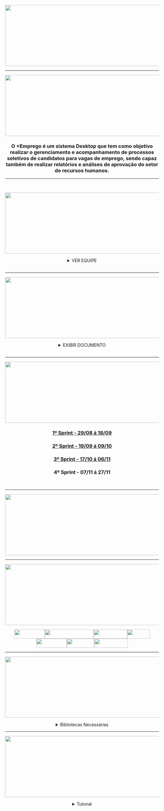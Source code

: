 <div align= "center">

<img src = "https://user-images.githubusercontent.com/101594950/190840531-97abdf42-4050-494b-bb74-034fe8fc6424.png" width="1000" height="200" />

<hr>
    
<img src = "https://user-images.githubusercontent.com/101594950/190930234-7267c8d6-4b6e-4482-87f6-97acdac6ff0c.png" width="900" height="200" />

### O +Emprego é um sistema Desktop que tem como objetivo realizar o gerenciamento e acompanhamento de processos seletivos de candidatos para vagas de emprego, sendo capaz também de realizar relatórios e análises de aprovação do setor de recursos humanos.
    
<hr>

<br>

</div>

<div align="center">

<img src = "https://user-images.githubusercontent.com/101594950/190664756-bd1227a3-a84b-420c-8474-a9a14feb1faf.png" width="900" height="200" /> <br>

<details>

<summary> VER EQUIPE  </summary>

<table border="1">
<thead>
    <tr>
          <th>Larissa Souza (Product Owner) <width="100"/th>
           <th>Carlos Torres (Scrum Master) <width="100"/th>
              <th>Davi Gusmão (Dev) <width="100"/th>
                <th>Gabriel Vieira (Dev) <width="100"/th>
                  <th>Gui Santana (Dev) <width="100"/th>            
                    <th>Wallace Honorato (Dev) <width="100"/th>
    </tr>
</thead>
<tbody>
    <tr>
                                           <td><img src="https://user-images.githubusercontent.com/101594950/187515045-cdb6fc23-56c1-45aa-bcfc-c294d9715a2b.jpeg" width="200" height="100" target="_blank"></a> <br> <a href="https://www.linkedin.com/in/larissatsouza" target="_blank"><img src="https://img.shields.io/badge/-LinkedIn-%230077B5?style=for-the-badge&logo=linkedin&logoColor=white" target="_blank"></a> <a href="https://github.com/larissasouz" target="_blank"><img src="https://img.shields.io/badge/GitHub-100000?style=for-the-badge&logo=github&logoColor=white" target="_blank"></a> </td>
        <td><img src="https://user-images.githubusercontent.com/101594950/187515049-324d4bdb-a5e8-4002-8c81-d1adec6044de.jpeg" width="200" height="100" target="_blank"></a> <br> <a href="https://www.linkedin.com/in/carlos-torres-638b13210" target="_blank"><img src="https://img.shields.io/badge/-LinkedIn-%230077B5?style=for-the-badge&logo=linkedin&logoColor=white" target="_blank"></a> <a href="https://github.com/CarlosTorres2305" target="_blank"><img src="https://img.shields.io/badge/GitHub-100000?style=for-the-badge&logo=github&logoColor=white" target="_blank"></a> </td> 
                 <td><img src="https://user-images.githubusercontent.com/101594950/187515046-b434391c-5a2c-4edd-bb6b-7e56596c41ea.jpeg" width="200" height="100" target="_blank"></a> <br> <a href="https://www.linkedin.com/in/davi-gusm%C3%A3o-a09421240" target="_blank"><img src="https://img.shields.io/badge/-LinkedIn-%230077B5?style=for-the-badge&logo=linkedin&logoColor=white" target="_blank"></a> <a href="https://github.com/Davign10" target="_blank"><img src="https://img.shields.io/badge/GitHub-100000?style=for-the-badge&logo=github&logoColor=white" target="_blank"></a> </td>
                <td><img src="https://user-images.githubusercontent.com/101594950/187515048-878e6003-aa0e-4853-a236-8d7bc516f182.jpeg" width="200" height="100" target="_blank"></a> <br> <a href="https://www.linkedin.com/in/gabriel-silva-vieira-79166b208/" target="_blank"><img src="https://img.shields.io/badge/-LinkedIn-%230077B5?style=for-the-badge&logo=linkedin&logoColor=white" target="_blank"></a> <a href="https://github.com/DevBielgrazi" target="_blank"><img src="https://img.shields.io/badge/GitHub-100000?style=for-the-badge&logo=github&logoColor=white" target="_blank"></a> </td>
                <td><img src="https://user-images.githubusercontent.com/101594950/187515051-d1565aa7-326c-4a7b-8496-237c4245fad2.jpeg" width="200" height="100" target="_blank"></a> <br> <a href="https://www.linkedin.com/in/guilherme-santana-696535249" target="_blank"><img src="https://img.shields.io/badge/-LinkedIn-%230077B5?style=for-the-badge&logo=linkedin&logoColor=white" target="_blank"></a> <a href="https://github.com/1SGuilherme" target="_blank"><img src="https://img.shields.io/badge/GitHub-100000?style=for-the-badge&logo=github&logoColor=white" target="_blank"></a> </td>
                                                <td><img src="https://user-images.githubusercontent.com/101594950/187515039-54f418a5-0549-4f57-a40f-993f04a715a4.jpeg" width="200" height="100" target="_blank"></a> <br> <a href="https://www.linkedin.com/in/wallace-honorato-b15a3b1a2" target="_blank"><img src="https://img.shields.io/badge/-LinkedIn-%230077B5?style=for-the-badge&logo=linkedin&logoColor=white" target="_blank"></a> <a href="https://github.com/WallaceHS20" target="_blank"><img src="https://img.shields.io/badge/GitHub-100000?style=for-the-badge&logo=github&logoColor=white" target="_blank"></a> </td>
    </tr>
</tbody>
<tfoot>
</tfoot>
</table>

</summary>

</details>

</div>

<br>

---------------------------------------------------------------------------------------------------------------------------------------------
<div align="center">
 
<img src = "https://user-images.githubusercontent.com/101594950/190662202-6d173216-6a04-4800-a09d-51093e9bebd7.png" width="900" height="200" /> <br>

<div align = "center">

<details>

<summary> EXIBIR DOCUMENTO </summary>

<br>

![WhatsApp Image 2022-10-08 at 02 26 03](https://user-images.githubusercontent.com/101594950/194719275-e1218fc9-ba7c-4b87-8772-c92ee6de5674.jpeg)

</summary>

</div>

<br>

<hr>

</div>
  
</div>

<div align="center">

<img src = "https://user-images.githubusercontent.com/101594950/190663698-1fe9b907-3f5d-41eb-8ddf-7b42bd745816.png" width="900" height="200" /> <br>

### [1º Sprint - 29/08 á 18/09](https://github.com/B1naryDevs/API/tree/dev/1%C2%BA%20Sprint)
### [2º Sprint - 19/09 á 09/10](https://github.com/B1naryDevs/API/tree/dev/2%C2%B0%20Sprint)
### [3º Sprint - 17/10 á 06/11](https://github.com/B1naryDevs/API/tree/dev/3%C2%B0%20Sprint)
### 4º Sprint - 07/11 á 27/11

</div>

<br>

<hr>

<img src = "https://user-images.githubusercontent.com/101594950/190708500-d0a1594a-c6d8-47fa-a550-53e8393c87bf.png" width="900" height="200" /> <br>

<hr>

<div align="center">

<img src = "https://user-images.githubusercontent.com/101594950/190707696-035a5f66-af2e-4263-9a20-fdfe3d82695a.png" width="900" height="200" /> <br>

<img src = "https://img.shields.io/badge/figma-%23F24E1E.svg?style=for-the-badge&logo=figma&logoColor=white" width="100" height="30"/><img src = "https://img.shields.io/badge/IntelliJIDEA-000000.svg?style=for-the-badge&logo=intellij-idea&logoColor=white" width="160" height="30"/><img src = "https://img.shields.io/badge/mysql-%2300f.svg?style=for-the-badge&logo=mysql&logoColor=white" width="110" height="30"/><img src = "https://img.shields.io/badge/java-%23ED8B00.svg?style=for-the-badge&logo=java&logoColor=white" width="75" height="30"/><img src = "https://img.shields.io/badge/css3-%231572B6.svg?style=for-the-badge&logo=css3&logoColor=white" width="100" height="30"/><img src = "https://img.shields.io/badge/git-%23F05033.svg?style=for-the-badge&logo=git&logoColor=white" width="90" height="30"/><img src = "https://img.shields.io/badge/github-%23121011.svg?style=for-the-badge&logo=github&logoColor=white" width="110" height="30"/>


<div align="center">

<hr>

<img src = "https://user-images.githubusercontent.com/101594950/190710873-0920e034-ecd1-4a2b-9e0e-fe3e9cf378ea.png" width="900" height="200" /> <br>

<details>

<summary> Bibliotecas Necessárias </summary>

<br>

#### javafx.base.jar

#### javafx.controls.jar

#### javafx.fxml.jar

#### javafx.graphics.jar

#### javafx.media.jar

#### javafx.swing.jar

#### javafx.web.jar

#### javafx.swt.jar

#### mysql-connector-5.1.18.jar

<br> 

</summary>

</details>

<hr>

</div>

<div align="center">

<img src = "https://user-images.githubusercontent.com/101594950/190707985-46666638-0d53-4c23-8045-37a2055b8a6b.png" width="900" height="200" /> <br>

<details>

<summary> Tutorial </summary><br>

Siga nosso passo a passo e aplique conforme as especificações da sua máquina!

1° Passo:<br> Instale o [Java SE Development Kit 18.0.2](https://www.oracle.com/java/technologies/javase/jdk18-archive-downloads.html)<br>

2° Passo:<br> Instale a IDE [IntelliJ 2022.2.1](https://www.jetbrains.com/pt-br/idea/download/other.html)<br>

3° Passo:<br> Instale o [Scene Builder 18](https://gluonhq.com/products/scene-builder/)<br>

4° Passo:<br> Clone o nosso projeto.<br>

5° Passo:<br> Abra o projeto na IDE.<br>

6° Passo:<br> Instale o [Conectivo do Banco](https://github.com/B1naryDevs/API/raw/dev/Banco%20de%20Dados/mysql-connector-5.1.18.jar) e depois adicione em [File / Project Structure / Libraries / + ] com o banco funcionando na porta 3306.

7° Passo:<br> Execute o projeto com o seguinte caminho: Emprego/src/main/java/com/example/emprego/HelloApplication.java

</div>

